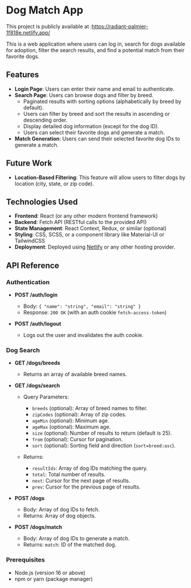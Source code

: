 # Dog Match App

This project is publicly available at :https://radiant-palmier-1f818e.netlify.app/

This is a web application where users can log in, search for dogs available for adoption, filter the search results, and find a potential match from their favorite dogs.

## Features

- **Login Page**: Users can enter their name and email to authenticate.
- **Search Page**: Users can browse dogs and filter by breed.
  - Paginated results with sorting options (alphabetically by breed by default).
  - Users can filter by breed and sort the results in ascending or descending order.
  - Display detailed dog information (except for the dog ID).
  - Users can select their favorite dogs and generate a match.
- **Match Generation**: Users can send their selected favorite dog IDs to generate a match.

## Future Work

- **Location-Based Filtering**: This feature will allow users to filter dogs by location (city, state, or zip code).

## Technologies Used

- **Frontend**: React (or any other modern frontend framework)
- **Backend**: Fetch API (RESTful calls to the provided API)
- **State Management**: React Context, Redux, or similar (optional)
- **Styling**: CSS, SCSS, or a component library like Material-UI or TailwindCSS
- **Deployment**: Deployed using [Netlify](https://www.netlify.com/) or any other hosting provider.

## API Reference

### Authentication

- **POST /auth/login**
  - Body: `{ "name": "string", "email": "string" }`
  - Response: `200 OK` (with an auth cookie `fetch-access-token`)

- **POST /auth/logout**
  - Logs out the user and invalidates the auth cookie.

### Dog Search

- **GET /dogs/breeds**
  - Returns an array of available breed names.

- **GET /dogs/search**
  - Query Parameters:
    - `breeds` (optional): Array of breed names to filter.
    - `zipCodes` (optional): Array of zip codes.
    - `ageMin` (optional): Minimum age.
    - `ageMax` (optional): Maximum age.
    - `size` (optional): Number of results to return (default is 25).
    - `from` (optional): Cursor for pagination.
    - `sort` (optional): Sorting field and direction (`sort=breed:asc`).

  - Returns:
    - `resultIds`: Array of dog IDs matching the query.
    - `total`: Total number of results.
    - `next`: Cursor for the next page of results.
    - `prev`: Cursor for the previous page of results.

- **POST /dogs**
  - Body: Array of dog IDs to fetch.
  - Returns: Array of dog objects.

- **POST /dogs/match**
  - Body: Array of dog IDs to generate a match.
  - Returns: `match`: ID of the matched dog.

### Prerequisites

- Node.js (version 16 or above)
- npm or yarn (package manager)
